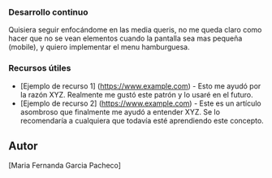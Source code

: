 ### Desarrollo continuo

Quisiera seguir enfocándome en las media queris, no me queda claro como hacer que no se vean elementos cuando la pantalla sea mas pequeña (mobile), y quiero implementar el menu hamburguesa. 

### Recursos útiles

- [Ejemplo de recurso 1] (https://www.example.com) - Esto me ayudó por la razón XYZ. Realmente me gustó este patrón y lo usaré en el futuro.
- [Ejemplo de recurso 2] (https://www.example.com) - Este es un artículo asombroso que finalmente me ayudó a entender XYZ. Se lo recomendaría a cualquiera que todavía esté aprendiendo este concepto.

## Autor

[Maria Fernanda Garcia Pacheco]

